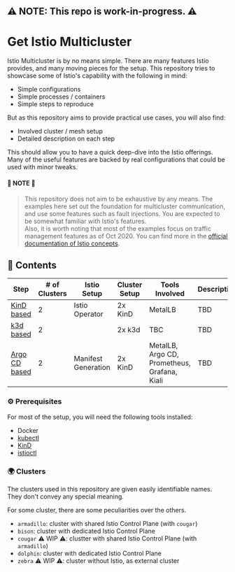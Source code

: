 ## ⚠️ NOTE: This repo is work-in-progress. ⚠️

# Get Istio Multicluster

Istio Multicluster is by no means simple. There are many features Istio provides, and many moving pieces for the setup. This repository tries to showcase some of Istio's capability with the following in mind:

- Simple configurations
- Simple processes / containers
- Simple steps to reproduce

But as this repository aims to provide practical use cases, you will also find:

- Involved cluster / mesh setup
- Detailed description on each step

This should allow you to have a quick deep-dive into the Istio offerings. Many of the useful features are backed by real configurations that could be used with minor tweaks.

#### 📍 NOTE 📍

> This repository does not aim to be exhaustive by any means. The examples here set out the foundation for multicluster communication, and use some features such as fault injections. You are expected to be somewhat familiar with Istio's features.  
> Also, it is worth noting that most of the examples focus on traffic management features as of Oct 2020. You can find more in the [official documentation of Istio concepts](https://istio.io/latest/docs/concepts/).

## 🌅 Contents

<!-- == imptr: setup-steps / begin from: ./docs/snippets/common-info.md#[setup-steps] == -->

| Step               | # of Clusters | Istio Setup         | Cluster Setup | Tools Involved                               | Description |
| ------------------ | ------------- | ------------------- | ------------- | -------------------------------------------- | ----------- |
| [KinD based][1]    | 2             | Istio Operator      | 2x KinD       | MetalLB                                      | TBD         |
| [k3d based][2]     | 2             |                     | 2x k3d        | TBC                                          | TBD         |
| [Argo CD based][3] | 2             | Manifest Generation | 2x KinD       | MetalLB, Argo CD, Prometheus, Grafana, Kiali | TBD         |

[1]: https://github.com/rytswd/get-istio-multicluster/blob/main/docs/2-local-clusters/simple-with-istio-operator.md
[2]: https://github.com/rytswd/get-istio-multicluster/tree/main/docs/k3d-based/README.md
[3]: https://github.com/rytswd/get-istio-multicluster/blob/main/docs/2-local-clusters/argo-cd-without-istio-operator.md

<!-- == imptr: setup-steps / end == -->

### ⚙️ Prerequisites

For most of the setup, you will need the following tools installed:

<!-- == imptr: common-prerequisites / begin from: ./docs/snippets/common-info.md#[common-prerequisites] == -->

- Docker
- [kubectl](https://kubernetes.io/docs/tasks/tools/install-kubectl/)
- [KinD](https://kind.sigs.k8s.io/)
- [istioctl](https://istio.io/latest/docs/setup/install/istioctl/)

<!-- == imptr: common-prerequisites / end == -->

### 🌍 Clusters

The clusters used in this repository are given easily identifiable names. They don't convey any special meaning.

For some cluster, there are some peculiarities over the others.

- `armadillo`: cluster with shared Istio Control Plane (with `cougar`)
- `bison`: cluster with dedicated Istio Control Plane
- `cougar` ⚠️ WIP ⚠️: clustter with shared Istio Control Plane (with `armadillo`)
- `dolphin`: cluster with dedicated Istio Control Plane
- `zebra` ⚠️ WIP ⚠️: cluster without Istio, as external cluster
